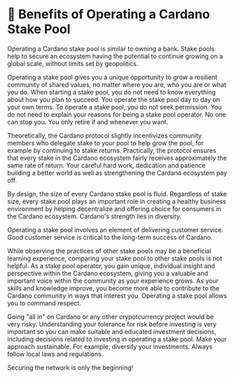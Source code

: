 # :muscle: Benefits of Operating a Cardano Stake Pool

Operating a Cardano stake pool is similar to owning a bank. Stake pools help to secure an ecosystem having the potential to continue growing on a global scale, without limits set by geopolitics.

Operating a stake pool gives you a unique opportunity to grow a resilient community of shared values, no matter where you are, who you are or what you do. When starting a stake pool, you do not need to know everything about how you plan to succeed. You operate the stake pool day to day on your own terms. To operate a stake pool, you do not seek permission. You do not need to explain your reasons for being a stake pool operator. No one can stop you. You only retire if and whenever you want.

Theoretically, the Cardano protocol slightly incentivizes community members who delegate stake to your pool to help grow the pool, for example by continuing to stake returns. Practically, the protocol ensures that every stake in the Cardano ecosystem fairly receives approximately the same rate of return. Your careful hard work, dedication and patience building a better world as well as strengthening the Cardano ecosystem pay off.

By design, the size of every Cardano stake pool is fluid. Regardless of stake size, every stake pool plays an important role in creating a healthy business environment by helping decentralize and offering choice for consumers in the Cardano ecosystem. Cardano's strength lies in diversity.

Operating a stake pool involves an element of delivering customer service. Good customer service is critical to the long-term success of Cardano.

While observing the practices of other stake pools may be a beneficial learning experience, comparing your stake pool to other stake pools is not helpful. As a stake pool operator, you gain unique, individual insight and perspective within the Cardano ecosystem, giving you a valuable and important voice within the community as your experience grows. As your skills and knowledge improve, you become more able to contribute to the Cardano community in ways that interest you. Operating a stake pool allows you to command respect.

Going "all in" on Cardano or any other crypotcurrency project would be very risky. Understanding your tolerance for risk before investing is very important so you can make suitable and educated investment decisions, including decisions related to investing in operating a stake pool. Make your approach sustainable. For example, diversify your investments. Always follow local laws and regulations.

Securing the network is only the beginning!